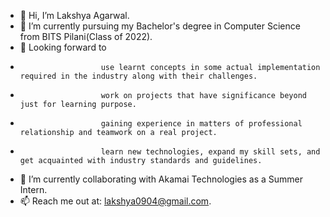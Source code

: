 - 👋 Hi, I’m Lakshya Agarwal.
- 🌱 I’m currently pursuing my Bachelor's degree in Computer Science from BITS Pilani(Class of 2022).
- 👀 Looking forward to 
-                       use learnt concepts in some actual implementation required in the industry along with their challenges.
-                       work on projects that have significance beyond just for learning purpose.
-                       gaining experience in matters of professional relationship and teamwork on a real project.
-                       learn new technologies, expand my skill sets, and get acquainted with industry standards and guidelines.
- 💞️ I’m currently collaborating with Akamai Technologies as a Summer Intern.
- 📫 Reach me out at: lakshya0904@gmail.com.

<!---
lakshya0904/lakshya0904 is a ✨ special ✨ repository because its `README.md` (this file) appears on your GitHub profile.
You can click the Preview link to take a look at your changes.
--->
